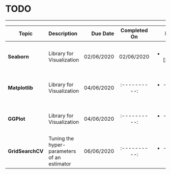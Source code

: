 # TODO
---------------

| Topic | Description | Due Date | Completed On |	M | S |
| -------------- | :--------- | ----------: | :----------: | ----------: | :----------: |
| <B>Seaborn</B> | Library for Visualization | 02/06/2020 | 02/06/2020 | <ul><li>- [x] </li></ul>  | <ul><li>- [ ] </li></ul>  |
| <B>Matplotlib</B> | Library for Visualization | 04/06/2020 | :----------: | <ul><li>- [ ] </li></ul>  | <ul><li>- [ ] </li></ul>  |
| <B>GGPlot</B> | Library for Visualization | 04/06/2020 | :----------: | <ul><li>- [ ] </li></ul>  | <ul><li>- [ ] </li></ul>  |
| <B>GridSearchCV</B> | Tuning the hyper-parameters of an estimator | 06/06/2020 | :----------: | <ul><li>- [ ] </li></ul>  | <ul><li>- [ ] </li></ul>  |



